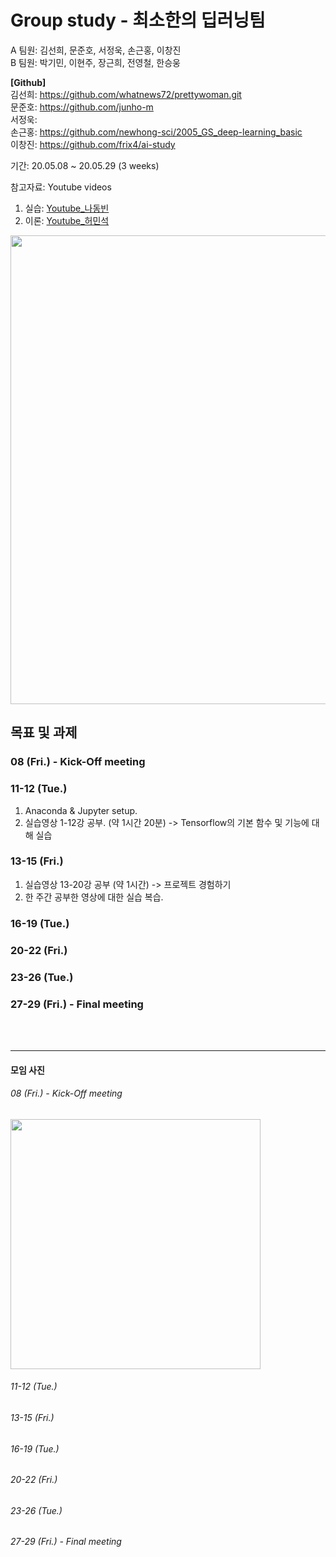 # Group study - 최소한의 딥러닝팀
A 팀원: 김선희, 문준호, 서정욱, 손근홍, 이창진<br>
B 팀원: 박기민, 이현주, 장근희, 전영철, 한승웅

__[Github]__<br>
김선희: https://github.com/whatnews72/prettywoman.git<br>
문준호: https://github.com/junho-m<br>
서정욱: <br>
손근홍: https://github.com/newhong-sci/2005_GS_deep-learning_basic<br>
이창진: https://github.com/frix4/ai-study 

기간: 20.05.08 ~ 20.05.29 (3 weeks)

참고자료: Youtube videos
1. 실습: [Youtube_나동빈](https://www.youtube.com/watch?v=qxUD7fOseBQ&list=PLRx0vPvlEmdAbnmLH9yh03cw9UQU_o7PO)<br>
2. 이론: [Youtube_허민석](https://www.youtube.com/watch?v=ShaqWZx3Wzc&list=PLVNY1HnUlO24lnGmxdwTgfXkd4qhDbEkG)<br>
<img width="750" src="https://user-images.githubusercontent.com/64393893/81507511-ec4ad400-9338-11ea-9acc-cdee151aabcf.png">


## 목표 및 과제<br>
### 08    (Fri.) - Kick-Off meeting<br>
### 11-12 (Tue.)<br>
1. Anaconda & Jupyter setup.
2. 실습영상 1-12강 공부. (약 1시간 20분) -> Tensorflow의 기본 함수 및 기능에 대해 실습
### 13-15 (Fri.)<br>
1. 실습영상 13-20강 공부 (약 1시간) -> 프로젝트 경험하기
2. 한 주간 공부한 영상에 대한 실습 복습.
### 16-19 (Tue.)<br>
### 20-22 (Fri.)<br>
### 23-26 (Tue.)<br>
### 27-29 (Fri.) - Final meeting

<br><br>
- - -
#### 모임 사진
###### 08    (Fri.) - Kick-Off meeting<br>
<img width="400" src="https://user-images.githubusercontent.com/64393893/81508299-3a160b00-933e-11ea-878a-5b3e02b75c40.png"><br>
###### 11-12 (Tue.)<br>
###### 13-15 (Fri.)<br>
###### 16-19 (Tue.)<br>
###### 20-22 (Fri.)<br>
###### 23-26 (Tue.)<br>
###### 27-29 (Fri.) - Final meeting
